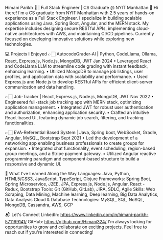 Himani Parikh 🚀 | Full Stack Engineer | CS Graduate @ NYIT Manhattan
👋 Hi there! I'm a CS graduate from NYIT Manhattan with 2.5 years of hands-on experience as a Full Stack Engineer. I specialize in building scalable applications using Java, Spring Boot, Angular, and the MERN stack. My expertise includes designing secure RESTful APIs, implementing cloud-native architectures with AWS, and maintaining CI/CD pipelines. Currently focused on developing innovative solutions while exploring new technologies. 

💻 Projects I Enjoyed
👉🏻 AutocodeGrader-AI | Python, CodeLlama, Ollama, React, Express.js, Node.js, MongoDB, JWT Jan 2024
• Leveraged React and CodeLlama LLM to streamline code grading with instant feedback, enhancing learning.
• Utilized MongoDB to manage job listings, user profiles, and application data with scalability and performance.
• Used Express.js and Node.js to develop RESTful APIs for efficient client-server communication and data handling.

👉🏻 Job-Tracker | React, Express.js, Node.js, MongoDB, JWT Nov 2022
• Engineered full-stack job tracking app with MERN stack, optimizing application management.
• Integrated JWT for robust user authentication and authorization, enhancing application security.
• Crafted an intuitive React-based UI, featuring dynamic job search, filtering, and tracking functionalities.

👉🏻 EVA-Referential Based System | Java, Spring boot, WebSocket, Gradle, Angular, MySQL, Bootstrap Sept 2021
• Led the development of a networking app enabling business professionals to create groups for expansion.
• Integrated chat functionality, event scheduling, region-based group meetings, and a Stripe payment gateway.
• Utilized Angular reactive programming paradigm and component-based structure to build a responsive and dynamic UI.

🌟 What I've Learned Along the Way
Languages: Java, Python, HTML5/CSS3, JavaScript, TypeScript, Clojure
Frameworks: Spring Boot, Spring Microservice, J2EE, JPA, Express.js, Node.js, Angular, React - Redux, Bootstrap
Tools: Git (GitHub, GitLab), JIRA, SDLC, Agile
Skills: Web Scraping, Data Mining, Machine learning, Deep learning, Big Data Analytics, Data Analysis
Cloud & Database Technologies: MySQL, SQL, NoSQL, MongoDB, Cassandra, AWS, GCP

📬 Let's Connect
LinkedIn: https://www.linkedin.com/in/himani-parikh-571169141/
GitHub: https://github.com/Himani324/
I'm always looking for opportunities to grow and collaborate on exciting projects. Feel free to reach out if you're interested in connecting!
